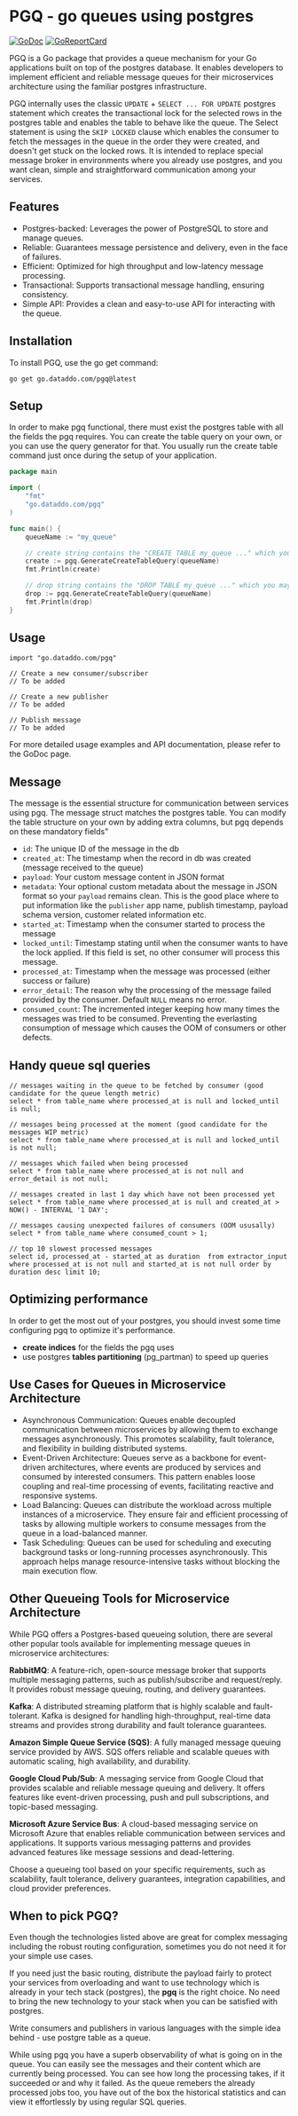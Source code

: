 # PGQ - go queues using postgres

[![GoDoc](https://pkg.go.dev/badge/go.dataddo.com/pgq)](https://pkg.go.dev/go.dataddo.com/pgq)
[![GoReportCard](https://goreportcard.com/badge/go.dataddo.com/pgq)](https://goreportcard.com/report/go.dataddo.com/pgq)

PGQ is a Go package that provides a queue mechanism for your Go applications built on top of the postgres database. 
It enables developers to implement efficient and reliable message queues for their microservices architecture using the familiar postgres infrastructure.

PGQ internally uses the classic `UPDATE` + `SELECT ... FOR UPDATE` postgres statement which creates the transactional lock for the selected rows in the postgres table and enables the table to behave like the queue.
The Select statement is using the `SKIP LOCKED` clause which enables the consumer to fetch the messages in the queue in the order they were created, and doesn't get stuck on the locked rows.
It is intended to replace special message broker in environments where you already use postgres, and you want clean, simple and straightforward communication among your services.

## Features
- Postgres-backed: Leverages the power of PostgreSQL to store and manage queues.
- Reliable: Guarantees message persistence and delivery, even in the face of failures.
- Efficient: Optimized for high throughput and low-latency message processing.
- Transactional: Supports transactional message handling, ensuring consistency.
- Simple API: Provides a clean and easy-to-use API for interacting with the queue.

## Installation
To install PGQ, use the go get command:
```
go get go.dataddo.com/pgq@latest
```

## Setup
In order to make pgq functional, there must exist the postgres table with all the fields the pgq requires.
You can create the table query on your own, or you can use the query generator for that. 
You usually run the create table command just once during the setup of your application.

```go
package main

import (
	"fmt"
	"go.dataddo.com/pgq"
)

func main() {
	queueName := "my_queue"

	// create string contains the "CREATE TABLE my_queue ..." which you may use for table creation 
	create := pgq.GenerateCreateTableQuery(queueName)
	fmt.Println(create)

	// drop string contains the "DROP TABLE my_queue ..." which you may use for cleaning hwn you no longer need the queue 
	drop := pgq.GenerateCreateTableQuery(queueName)
	fmt.Println(drop)
}

```

## Usage
```
import "go.dataddo.com/pgq"

// Create a new consumer/subscriber
// To be added

// Create a new publisher
// To be added

// Publish message
// To be added
```

For more detailed usage examples and API documentation, please refer to the GoDoc page.


## Message

The message is the essential structure for communication between services using pgq. The message struct matches the postgres table. You can modify the table structure on your own by adding extra columns, but pgq depends on these mandatory fields"
- `id`: The unique ID of the message in the db
- `created_at`: The timestamp when the record in db was created (message received to the queue)
- `payload`: Your custom message content in JSON format
- `metadata`: Your optional custom metadata about the message in JSON format so your `payload` remains clean. This is the good place where to put information like the `publisher` app name, publish timestamp, payload schema version, customer related information etc.
- `started_at`: Timestamp when the consumer started to process the message
- `locked_until`: Timestamp stating until when the consumer wants to have the lock applied. If this field is set, no other consumer will process this message.
- `processed_at`: Timestamp when the message was processed (either success or failure)
- `error_detail`: The reason why the processing of the message failed provided by the consumer. Default `NULL` means no error.
- `consumed_count`: The incremented integer keeping how many times the messages was tried to be consumed. Preventing the everlasting consumption of message which causes the OOM of consumers or other defects.

## Handy queue sql queries

```
// messages waiting in the queue to be fetched by consumer (good candidate for the queue length metric)
select * from table_name where processed_at is null and locked_until is null;

// messages being processed at the moment (good candidate for the messages WIP metric)
select * from table_name where processed_at is null and locked_until is not null;

// messages which failed when being processed
select * from table_name where processed_at is not null and error_detail is not null;

// messages created in last 1 day which have not been processed yet
select * from table_name where processed_at is null and created_at > NOW() - INTERVAL '1 DAY';

// messages causing unexpected failures of consumers (OOM ususally) 
select * from table_name where consumed_count > 1;

// top 10 slowest processed messages
select id, processed_at - started_at as duration  from extractor_input where processed_at is not null and started_at is not null order by duration desc limit 10;
```

## Optimizing performance

In order to get the most out of your postgres, you should invest some time configuring pgq to optimize it's performance.
- __create indices__ for the fields the pgq uses
- use postgres __tables partitioning__ (pg_partman) to speed up queries

## Use Cases for Queues in Microservice Architecture
- Asynchronous Communication: Queues enable decoupled communication between microservices by allowing them to exchange messages asynchronously. This promotes scalability, fault tolerance, and flexibility in building distributed systems.
- Event-Driven Architecture: Queues serve as a backbone for event-driven architectures, where events are produced by services and consumed by interested consumers. This pattern enables loose coupling and real-time processing of events, facilitating reactive and responsive systems.
- Load Balancing: Queues can distribute the workload across multiple instances of a microservice. They ensure fair and efficient processing of tasks by allowing multiple workers to consume messages from the queue in a load-balanced manner.
- Task Scheduling: Queues can be used for scheduling and executing background tasks or long-running processes asynchronously. This approach helps manage resource-intensive tasks without blocking the main execution flow.

## Other Queueing Tools for Microservice Architecture
While PGQ offers a Postgres-based queueing solution, there are several other popular tools available for implementing message queues in microservice architectures:

__RabbitMQ__: A feature-rich, open-source message broker that supports multiple messaging patterns, such as publish/subscribe and request/reply. It provides robust message queuing, routing, and delivery guarantees.

__Kafka__: A distributed streaming platform that is highly scalable and fault-tolerant. Kafka is designed for handling high-throughput, real-time data streams and provides strong durability and fault tolerance guarantees.

__Amazon Simple Queue Service (SQS)__: A fully managed message queuing service provided by AWS. SQS offers reliable and scalable queues with automatic scaling, high availability, and durability.

__Google Cloud Pub/Sub__: A messaging service from Google Cloud that provides scalable and reliable message queuing and delivery. It offers features like event-driven processing, push and pull subscriptions, and topic-based messaging.

__Microsoft Azure Service Bus__: A cloud-based messaging service on Microsoft Azure that enables reliable communication between services and applications. It supports various messaging patterns and provides advanced features like message sessions and dead-lettering.

Choose a queueing tool based on your specific requirements, such as scalability, fault tolerance, delivery guarantees, integration capabilities, and cloud provider preferences.

## When to pick PGQ?

Even though the technologies listed above are great for complex messaging including the robust routing configuration, sometimes you do not need it for your simple use cases.

If you need just the basic routing, distribute the payload fairly to protect your services from overloading and want to use technology which is already in your tech stack (postgres), the __pgq__ is the right choice. No need to bring the new technology to your stack when you can be satisfied with postgres.

Write consumers and publishers in various languages with the simple idea behind - use postgre table as a queue.

While using pgq you have a superb observability of what is going on in the queue. You can easily see the messages and their content which are currently being processed. You can see how long the processing takes, if it succeeded or and why it failed. As the queue remebers the already processed jobs too, you have out of the box the historical statistics and can view it effortlessly by using regular SQL queries.


